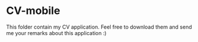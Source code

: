 # CV-mobile
This folder contain my CV application. Feel free to download them and send me your remarks about this application :) 
